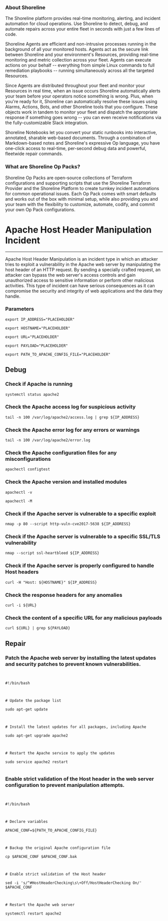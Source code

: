 
### About Shoreline
The Shoreline platform provides real-time monitoring, alerting, and incident automation for cloud operations. Use Shoreline to detect, debug, and automate repairs across your entire fleet in seconds with just a few lines of code.

Shoreline Agents are efficient and non-intrusive processes running in the background of all your monitored hosts. Agents act as the secure link between Shoreline and your environment's Resources, providing real-time monitoring and metric collection across your fleet. Agents can execute actions on your behalf -- everything from simple Linux commands to full remediation playbooks -- running simultaneously across all the targeted Resources.

Since Agents are distributed throughout your fleet and monitor your Resources in real time, when an issue occurs Shoreline automatically alerts your team before your operators notice something is wrong. Plus, when you're ready for it, Shoreline can automatically resolve these issues using Alarms, Actions, Bots, and other Shoreline tools that you configure. These objects work in tandem to monitor your fleet and dispatch the appropriate response if something goes wrong -- you can even receive notifications via the fully-customizable Slack integration.

Shoreline Notebooks let you convert your static runbooks into interactive, annotated, sharable web-based documents. Through a combination of Markdown-based notes and Shoreline's expressive Op language, you have one-click access to real-time, per-second debug data and powerful, fleetwide repair commands.

### What are Shoreline Op Packs?
Shoreline Op Packs are open-source collections of Terraform configurations and supporting scripts that use the Shoreline Terraform Provider and the Shoreline Platform to create turnkey incident automations for common operational issues. Each Op Pack comes with smart defaults and works out of the box with minimal setup, while also providing you and your team with the flexibility to customize, automate, codify, and commit your own Op Pack configurations.

# Apache Host Header Manipulation Incident
---

Apache Host Header Manipulation is an incident type in which an attacker tries to exploit a vulnerability in the Apache web server by manipulating the host header of an HTTP request. By sending a specially crafted request, an attacker can bypass the web server's access controls and gain unauthorized access to sensitive information or perform other malicious activities. This type of incident can have serious consequences as it can compromise the security and integrity of web applications and the data they handle.

### Parameters
```shell
export IP_ADDRESS="PLACEHOLDER"

export HOSTNAME="PLACEHOLDER"

export URL="PLACEHOLDER"

export PAYLOAD="PLACEHOLDER"

export PATH_TO_APACHE_CONFIG_FILE="PLACEHOLDER"
```

## Debug

### Check if Apache is running
```shell
systemctl status apache2
```

### Check the Apache access log for suspicious activity
```shell
tail -n 100 /var/log/apache2/access.log | grep ${IP_ADDRESS}
```

### Check the Apache error log for any errors or warnings
```shell
tail -n 100 /var/log/apache2/error.log
```

### Check the Apache configuration files for any misconfigurations
```shell
apachectl configtest
```

### Check the Apache version and installed modules
```shell
apachectl -v

apachectl -M
```

### Check if the Apache server is vulnerable to a specific exploit
```shell
nmap -p 80 --script http-vuln-cve2017-5638 ${IP_ADDRESS}
```

### Check if the Apache server is vulnerable to a specific SSL/TLS vulnerability
```shell
nmap --script ssl-heartbleed ${IP_ADDRESS}
```

### Check if the Apache server is properly configured to handle Host headers
```shell
curl -H "Host: ${HOSTNAME}" ${IP_ADDRESS}
```

### Check the response headers for any anomalies
```shell
curl -i ${URL}
```

### Check the content of a specific URL for any malicious payloads
```shell
curl ${URL} | grep ${PAYLOAD}
```

## Repair

### Patch the Apache web server by installing the latest updates and security patches to prevent known vulnerabilities.
```shell


#!/bin/bash



# Update the package list

sudo apt-get update



# Install the latest updates for all packages, including Apache

sudo apt-get upgrade apache2



# Restart the Apache service to apply the updates

sudo service apache2 restart


```

### Enable strict validation of the Host header in the web server configuration to prevent manipulation attempts.
```shell


#!/bin/bash



# Declare variables

APACHE_CONF=${PATH_TO_APACHE_CONFIG_FILE}



# Backup the original Apache configuration file

cp $APACHE_CONF $APACHE_CONF.bak



# Enable strict validation of the Host header

sed -i 's/^#HostHeaderChecking\s\+Off/HostHeaderChecking On/' $APACHE_CONF



# Restart the Apache web server

systemctl restart apache2


```
